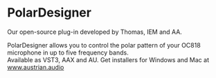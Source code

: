 # PolarDesigner
Our open-source plug-in developed by Thomas, IEM and AA.

PolarDesigner allows you to control the polar pattern of your OC818 microphone in up to five frequency bands.  
Available as VST3, AAX and AU. Get installers for Windows and Mac at www.austrian.audio
